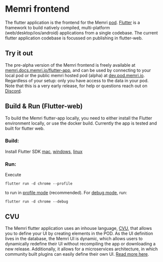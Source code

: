 # Memri frontend
The flutter application is the frontend for the Memri [pod](https://gitlab.memri.io/memri/pod). [Flutter](https://flutter.dev/) is a framework to build natively compiled, multi-platform (web/desktop/ios/android) applications from a single codebase. The current flutter application codebase is focussed on publishing in flutter-web.

## Try it out
The pre-alpha version of the Memri frontend is freely available at [memri.docs.memri.io/flutter-app](https://memri.docs.memri.io/flutter-app/#/), and can be used by connecting to your local pod or the public memri hosted pod (alpha) at [dev.pod.memri.io](https://dev.pod.memri.io/). Regardless of your setup: only you have access to the data in your pod. Note that this is a very early release, for help or questions reach out on [Discord]("https://discord.com/invite/BcRfajJk4k").

## Build & Run (Flutter-web)

To build the Memri flutter-app locally, you need to either install the Flutter environment locally, or use the docker build. Currently the app is tested and built for flutter web.

### Build:
Install Flutter SDK [mac](https://flutter.dev/docs/get-started/install/macos), [windows](https://flutter.dev/docs/get-started/install/windows), [linux](https://flutter.dev/docs/get-started/install/linux)

### Run:
Execute 
```
flutter run -d chrome --profile
``` 
to run in [profile mode](https://docs.flutter.dev/testing/build-modes#profile) (recommended). For [debug mode](https://docs.flutter.dev/testing/build-modes#debug), run:
```
flutter run -d chrome --debug
```
## CVU
The Memri flutter application uses an inhouse language, [CVU](./docs/cvu-intro), that allows you to define your UI by creating elements in the POD. As the UI definition lives in the database, the Memri UI is dynamic, which allows users to dynamically redefine their UI without recompiling the app or downloading a new release. Additionally, it allows for a microservices architecture, in which community built plugins can easily define their own UI. [Read more here](./docs/cvu-intro).

